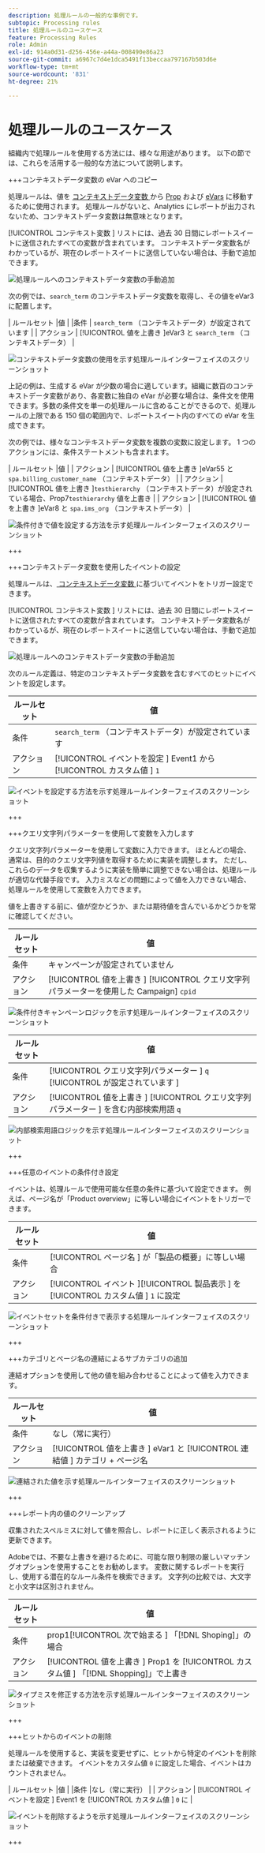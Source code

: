 ```yaml
---
description: 処理ルールの一般的な事例です。
subtopic: Processing rules
title: 処理ルールのユースケース
feature: Processing Rules
role: Admin
exl-id: 914a0d31-d256-456e-a44a-008490e86a23
source-git-commit: a6967c7d4e1dca5491f13beccaa797167b503d6e
workflow-type: tm+mt
source-wordcount: '831'
ht-degree: 21%

---
```


# 処理ルールのユースケース

組織内で処理ルールを使用する方法には、様々な用途があります。 以下の節では、これらを活用する一般的な方法について説明します。

+++コンテキストデータ変数の eVar へのコピー

処理ルールは、値を [ コンテキストデータ変数 ](/help/implement/vars/page-vars/contextdata.md) から [Prop](/help/components/dimensions/prop.md) および [eVars](/help/components/dimensions/evar.md) に移動するために使用されます。 処理ルールがないと、Analytics にレポートが出力されないため、コンテキストデータ変数は無意味となります。

[!UICONTROL  コンテキスト変数 ] リストには、過去 30 日間にレポートスイートに送信されたすべての変数が含まれています。 コンテキストデータ変数名がわかっているが、現在のレポートスイートに送信していない場合は、手動で追加できます。

![ 処理ルールへのコンテキストデータ変数の手動追加 ](assets/add-context-variable.png)

次の例では、`search_term` のコンテキストデータ変数を取得し、その値をeVar3 に配置します。

| ルールセット |値 |
|条件 | `search_term` （コンテキストデータ）が設定されています |
| アクション | [!UICONTROL  値を上書き ]eVar3 と `search_term` （コンテキストデータ） |

![ コンテキストデータ変数の使用を示す処理ルールインターフェイスのスクリーンショット ](assets/set-context-data.png)

上記の例は、生成する eVar が少数の場合に適しています。組織に数百のコンテキストデータ変数があり、各変数に独自の eVar が必要な場合は、条件文を使用できます。多数の条件文を単一の処理ルールに含めることができるので、処理ルールの上限である 150 個の範囲内で、レポートスイート内のすべての eVar を生成できます。

次の例では、様々なコンテキストデータ変数を複数の変数に設定します。 1 つのアクションには、条件ステートメントも含まれます。

| ルールセット |値 |
| アクション | [!UICONTROL  値を上書き ]eVar55 と `spa.billing_customer_name` （コンテキストデータ） |
| アクション | [!UICONTROL  値を上書き ]`testhierarchy` （コンテキストデータ）が設定されている場合、Prop7`testhierarchy` 値を上書き |
| アクション | [!UICONTROL  値を上書き ]eVar8 と `spa.ims_org` （コンテキストデータ） |

![ 条件付きで値を設定する方法を示す処理ルールインターフェイスのスクリーンショット ](assets/add-conditional.png)

+++

+++コンテキストデータ変数を使用したイベントの設定

処理ルールは、[ コンテキストデータ変数 ](/help/implement/vars/page-vars/contextdata.md) に基づいてイベントをトリガー設定できます。

[!UICONTROL  コンテキスト変数 ] リストには、過去 30 日間にレポートスイートに送信されたすべての変数が含まれています。 コンテキストデータ変数名がわかっているが、現在のレポートスイートに送信していない場合は、手動で追加できます。

![ 処理ルールへのコンテキストデータ変数の手動追加 ](assets/add-context-variable.png)

次のルール定義は、特定のコンテキストデータ変数を含むすべてのヒットにイベントを設定します。

| ルールセット | 値 |
| --- | --- |
| 条件 | `search_term` （コンテキストデータ）が設定されています |
| アクション | [!UICONTROL  イベントを設定 ] Event1 から [!UICONTROL  カスタム値 ] `1` |

![ イベントを設定する方法を示す処理ルールインターフェイスのスクリーンショット ](assets/processing_rule_set_event.png)

+++

+++クエリ文字列パラメーターを使用して変数を入力します

クエリ文字列パラメーターを使用して変数に入力できます。 ほとんどの場合、通常は、目的のクエリ文字列値を取得するために実装を調整します。 ただし、これらのデータを収集するように実装を簡単に調整できない場合は、処理ルールが適切な代替手段です。 入力ミスなどの問題によって値を入力できない場合、処理ルールを使用して変数を入力できます。

値を上書きする前に、値が空かどうか、または期待値を含んでいるかどうかを常に確認してください。

| ルールセット | 値 |
| --- | --- |
| 条件 | キャンペーンが設定されていません |
| アクション | [!UICONTROL  値を上書き ] [!UICONTROL  クエリ文字列パラメーターを使用した Campaign] `cpid` |

![ 条件付きキャンペーンロジックを示す処理ルールインターフェイスのスクリーンショット ](assets/set-campaign-conditionally.png)

| ルールセット | 値 |
| --- | --- |
| 条件 | [!UICONTROL  クエリ文字列パラメーター ] `q` [!UICONTROL  が設定されています ] |
| アクション | [!UICONTROL  値を上書き ] [!UICONTROL  クエリ文字列パラメーター ] を含む内部検索用語 `q` |

![ 内部検索用語ロジックを示す処理ルールインターフェイスのスクリーンショット ](assets/populate-internal-search-terms.png)

+++

+++任意のイベントの条件付き設定

イベントは、処理ルールで使用可能な任意の条件に基づいて設定できます。 例えば、ページ名が「Product overview」に等しい場合にイベントをトリガーできます。

| ルールセット | 値 |
| --- | --- |
| 条件 | [!UICONTROL  ページ名 ] が「製品の概要」に等しい場合 |
| アクション | [!UICONTROL  イベント ][!UICONTROL  製品表示 ] を [!UICONTROL  カスタム値 ] `1` に設定 |

![ イベントセットを条件付きで表示する処理ルールインターフェイスのスクリーンショット ](assets/set-product-view-event.png)

+++

+++カテゴリとページ名の連結によるサブカテゴリの追加

連結オプションを使用して他の値を組み合わせることによって値を入力できます。

| ルールセット | 値 |
| --- | --- |
| 条件 | なし（常に実行） |
| アクション | [!UICONTROL  値を上書き ] eVar1 と [!UICONTROL  連結値 ] カテゴリ + ページ名 |

![ 連結された値を示す処理ルールインターフェイスのスクリーンショット ](assets/add-subcategory-using-concat.png)

+++

+++レポート内の値のクリーンアップ

収集されたスペルミスに対して値を照合し、レポートに正しく表示されるように更新できます。

Adobeでは、不要な上書きを避けるために、可能な限り制限の厳しいマッチングオプションを使用することをお勧めします。 変数に関するレポートを実行し、使用する潜在的なルール条件を検索できます。 文字列の比較では、大文字と小文字は区別されません。

| ルールセット | 値 |
| --- | --- |
| 条件 | prop1[!UICONTROL  次で始まる ] 「[!DNL Shoping]」の場合 |
| アクション | [!UICONTROL  値を上書き ] Prop1 を [!UICONTROL  カスタム値 ] 「[!DNL Shopping]」で上書き |

![ タイプミスを修正する方法を示す処理ルールインターフェイスのスクリーンショット ](assets/clean-up-values-in-report.png)

+++

+++ヒットからのイベントの削除

処理ルールを使用すると、実装を変更せずに、ヒットから特定のイベントを削除または破棄できます。 イベントをカスタム値 `0` に設定した場合、イベントはカウントされません。

| ルールセット |値 |
|条件 |なし（常に実行） |
| アクション | [!UICONTROL  イベントを設定 ] Event1 を [!UICONTROL  カスタム値 ] `0` に |

![ イベントを削除するようを示す処理ルールインターフェイスのスクリーンショット ](assets/remove_event.png)

+++
